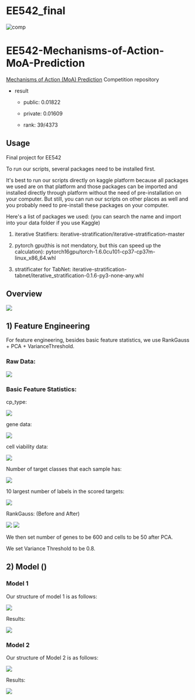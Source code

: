 # EE542_final

![comp](./data/info/readme/001.png)
# EE542-Mechanisms-of-Action-MoA-Prediction
[Mechanisms of Action (MoA) Prediction](https://www.kaggle.com/c/lish-moa/overview) Competition repository

- result

   - public: 0.01822

   - private: 0.01609

   - rank: 39/4373

## Usage

Final project for EE542


To run our scripts, several packages need to be installed first. 

It's best to run our scripts directly on kaggle platform because all packages we used are on that platform and those packages can be imported and installed directly through platform without the need of pre-installation on your computer. But still, you can run our scripts on other places as well and you probably need to pre-install these packages on your computer. 


Here's a list of packages we used: (you can search the name and import into your data folder if you use Kaggle)

1. iterative Statifiers: iterative-stratification/iterative-stratification-master

2. pytorch gpu(this is not mendatory, but this can speed up the calculation): 
pytorch16gpu/torch-1.6.0cu101-cp37-cp37m-linux_x86_64.whl

3. stratificater for TabNet: iterative-stratification-tabnet/iterative_stratification-0.1.6-py3-none-any.whl



## Overview

<img src = './picture/001.png'>


## 1) Feature Engineering

For feature engineering, besides basic feature statistics, we use RankGauss + PCA + VarianceThreshold. 


### Raw Data: 

<img src = './picture/002.png'>


### Basic Feature Statistics: 

cp_type:

<img src = './picture/003.png'>



gene data:

<img src = './picture/004.png'>


cell viability data:

<img src = './picture/005.png'>


Number of target classes that each sample has:

<img src = './picture/006.png'>


10 largest number of labels in the scored targets:

<img src = './picture/007.png'>


RankGauss: (Before and After)

<img src = './picture/008.png'>

<img src = './picture/009.png'>


We then set number of genes to be 600 and cells to be 50 after PCA. 

We set Variance Threshold to be 0.8.









## 2) Model ()


### Model 1


Our structure of model 1 is as follows:

<img src = './picture/010.png'>




Results:

<img src = './picture/011.png'>







### Model 2


Our structure of Model 2 is as follows:

<img src = './picture/012.png'>



Results:

<img src = './picture/013.png'>
















